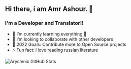 ## Hi there, i am Amr Ashour. 👋

### I'm a Developer and Translator!!

- 🌱 I’m currently learning everything 🤣
- 👯 I’m looking to collaborate with other developers
- 🥅 2022 Goals: Contribute more to Open Source projects
- ⚡ Fun fact: I love reading russian literature


![Aryclenio GitHub Stats](https://github-readme-stats.vercel.app/api?username=aryclenio&show_icons=true)
